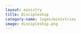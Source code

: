 ```yaml
---
layout: ministry
title: Discipleship
category-name: logos/ministries
image: discipleship.png
---
```

 
